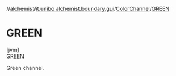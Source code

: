 //[alchemist](../../../../index.md)/[it.unibo.alchemist.boundary.gui](../../index.md)/[ColorChannel](../index.md)/[GREEN](index.md)

# GREEN

[jvm]\
[GREEN](index.md)

Green channel.
